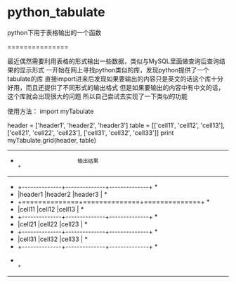 python_tabulate
===============

python下用于表格输出的一个函数

===============

最近偶然需要利用表格的形式输出一些数据，类似与MySQL里面做查询后查询结果的显示形式
一开始在网上寻找python类似的库，发现python提供了一个tabulate的库
直接import进来后发现如果要输出的内容只是英文的话这个库十分好用，而且还提供了不同形式的输出格式
但是如果要输出的内容中有中文的话，这个库就会出现很大的问题
所以自己尝试去实现了一下类似的功能

使用方法：
import myTabulate

header = ['header1', 'header2', 'header3']
table = [['cell11', 'cell12', 'cell13'], ['cell21', 'cell22', 'cell23'], ['cell31', 'cell32', 'cell33']]
print myTabulate.grid(header, table)

***************************************************
*			             输出结果			  								*
***************************************************
* +--------------+--------------+--------------+	*
* |header1       |header2       |header3       |	*
* +==============+==============+==============+	*
* |cell11        |cell12        |cell13        |	*
* +--------------+--------------+--------------+	*
* |cell21        |cell22        |cell23        |	*
* +--------------+--------------+--------------+	*
* |cell31        |cell32        |cell33        |	*
* +--------------+--------------+--------------+	*
*																									*
***************************************************
